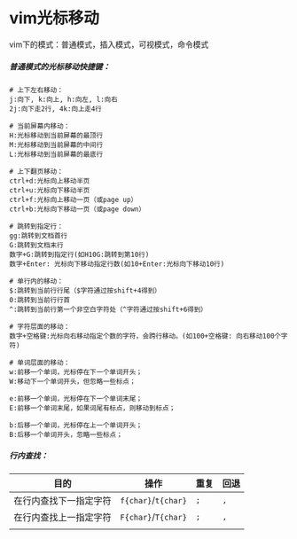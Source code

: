 # vim光标移动

vim下的模式：普通模式，插入模式，可视模式，命令模式

##### 普通模式的光标移动快捷键：

```shell
# 上下左右移动：
j:向下, k:向上, h:向左, l:向右
2j:向下走2行, 4k:向上走4行

# 当前屏幕内移动：
H:光标移动到当前屏幕的最顶行
M:光标移动到当前屏幕的中间行
L:光标移动到当前屏幕的最底行

# 上下翻页移动：
ctrl+d:光标向上移动半页
ctrl+u:光标向下移动半页
ctrl+f:光标向上移动一页（或page up）
ctrl+b:光标向下移动一页（或page down）

# 跳转到指定行：
gg:跳转到文档首行
G:跳转到文档末行
数字+G:跳转到指定行(如H10G:跳转到第10行)
数字+Enter: 光标向下移动指定行数(如10+Enter:光标向下移动10行)

# 单行内的移动：
$:跳转到当前行行尾（$字符通过按shift+4得到）
0:跳转到当前行行首
^:跳转到当前行第一个非空白字符处（^字符通过按shift+6得到）

# 字符层面的移动：
数字+空格键:光标向右移动指定个数的字符，会跨行移动。(如100+空格键: 向右移动100个字符)

# 单词层面的移动：
w:前移一个单词，光标停在下一个单词开头；
W:移动下一个单词开头，但忽略一些标点；

e:前移一个单词，光标停在下一个单词末尾；
E:前移一个单词末尾，如果词尾有标点，则移动到标点；

b:后移一个单词，光标停在上一个单词开头；
B:后移一个单词开头，忽略一些标点；

```

##### 行内查找：

| 目的                   | 操作                | 重复 | 回退 |
| ---------------------- | ------------------- | ---- | ---- |
| 在行内查找下一指定字符 | `f{char}`/`t{char}` | `;`  | `,`  |
| 在行内查找上一指定字符 | `F{char}`/`T{char}` | `;`  | `,`  |
|                        |                     |      |      |
